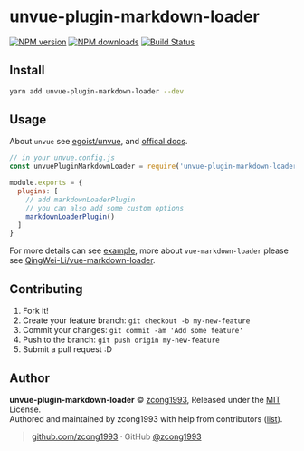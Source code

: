 # unvue-plugin-markdown-loader

[![NPM version](https://img.shields.io/npm/v/unvue-plugin-markdown-loader.svg?style=flat)](https://npmjs.com/package/unvue-plugin-markdown-loader) [![NPM downloads](https://img.shields.io/npm/dm/unvue-plugin-markdown-loader.svg?style=flat)](https://npmjs.com/package/unvue-plugin-markdown-loader) [![Build Status](https://img.shields.io/circleci/project/zcong1993/unvue-plugin-markdown-loader/master.svg?style=flat)](https://circleci.com/gh/zcong1993/unvue-plugin-markdown-loader)

## Install

```bash
yarn add unvue-plugin-markdown-loader --dev
```

## Usage

About `unvue` see [egoist/unvue](https://github.com/egoist/unvue), and [offical docs](https://egoistian.com/unvue/#/).

```js
// in your unvue.config.js
const unvuePluginMarkdownLoader = require('unvue-plugin-markdown-loader')

module.exports = {
  plugins: [
    // add markdownLoaderPlugin
    // you can also add some custom options
    markdownLoaderPlugin()
  ]
}
```

For more details can see [example](https://github.com/zcong1993/unvue-plugin-markdown-loader/tree/master/examples), more about `vue-markdown-loader` please see [QingWei-Li/vue-markdown-loader](https://github.com/QingWei-Li/vue-markdown-loader).

## Contributing

1. Fork it!
2. Create your feature branch: `git checkout -b my-new-feature`
3. Commit your changes: `git commit -am 'Add some feature'`
4. Push to the branch: `git push origin my-new-feature`
5. Submit a pull request :D


## Author

**unvue-plugin-markdown-loader** © [zcong1993](https://github.com/zcong1993), Released under the [MIT](./LICENSE) License.<br>
Authored and maintained by zcong1993 with help from contributors ([list](https://github.com/zcong1993/unvue-plugin-markdown-loader/contributors)).

> [github.com/zcong1993](https://github.com/zcong1993) · GitHub [@zcong1993](https://github.com/zcong1993)
